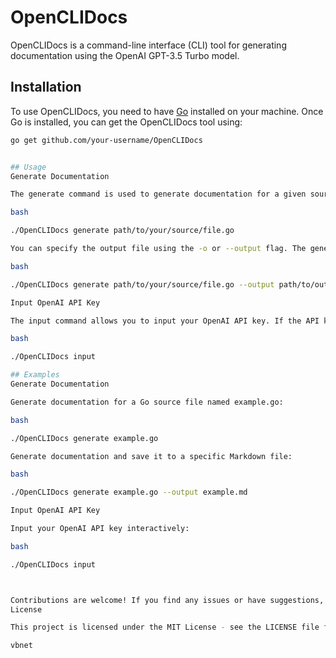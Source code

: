 # OpenCLIDocs

OpenCLIDocs is a command-line interface (CLI) tool for generating documentation using the OpenAI GPT-3.5 Turbo model.

## Installation

To use OpenCLIDocs, you need to have [Go](https://golang.org/) installed on your machine. Once Go is installed, you can get the OpenCLIDocs tool using:

```bash
go get github.com/your-username/OpenCLIDocs


## Usage
Generate Documentation

The generate command is used to generate documentation for a given source file. By default, it looks for the source file in the current directory and its subdirectories.

bash

./OpenCLIDocs generate path/to/your/source/file.go

You can specify the output file using the -o or --output flag. The generated documentation will be written to the specified Markdown file.

bash

./OpenCLIDocs generate path/to/your/source/file.go --output path/to/output/file.md

Input OpenAI API Key

The input command allows you to input your OpenAI API key. If the API key is not set, it prompts you to enter the key interactively.

bash

./OpenCLIDocs input

## Examples
Generate Documentation

Generate documentation for a Go source file named example.go:

bash

./OpenCLIDocs generate example.go

Generate documentation and save it to a specific Markdown file:

bash

./OpenCLIDocs generate example.go --output example.md

Input OpenAI API Key

Input your OpenAI API key interactively:

bash

./OpenCLIDocs input



Contributions are welcome! If you find any issues or have suggestions, please open an issue or submit a pull request.
License

This project is licensed under the MIT License - see the LICENSE file for details.

vbnet
